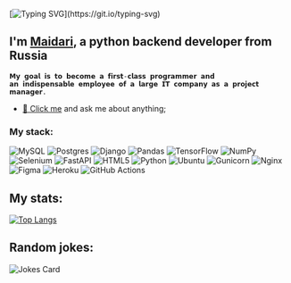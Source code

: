 [![Typing SVG](https://readme-typing-svg.herokuapp.com?color=%2336BCF7&lines=Hi-there-!!!)](https://git.io/typing-svg)

## I'm [Maidari](https://t.me/maidaritsydenov), a python backend developer from Russia

```
𝗠𝘆 𝗴𝗼𝗮𝗹 𝗶𝘀 𝘁𝗼 𝗯𝗲𝗰𝗼𝗺𝗲 𝗮 𝗳𝗶𝗿𝘀𝘁-𝗰𝗹𝗮𝘀𝘀 𝗽𝗿𝗼𝗴𝗿𝗮𝗺𝗺𝗲𝗿 𝗮𝗻𝗱
𝗮𝗻 𝗶𝗻𝗱𝗶𝘀𝗽𝗲𝗻𝘀𝗮𝗯𝗹𝗲 𝗲𝗺𝗽𝗹𝗼𝘆𝗲𝗲 𝗼𝗳 𝗮 𝗹𝗮𝗿𝗴𝗲 𝗜𝗧 𝗰𝗼𝗺𝗽𝗮𝗻𝘆 𝗮𝘀 𝗮 𝗽𝗿𝗼𝗷𝗲𝗰𝘁 𝗺𝗮𝗻𝗮𝗴𝗲𝗿.
```

* [💬 Click me](https://t.me/maidaritsydenov) and ask me about anything;


### My stack:
![MySQL](https://img.shields.io/badge/mysql-%2300f.svg?style=for-the-badge&logo=mysql&logoColor=white)
![Postgres](https://img.shields.io/badge/postgres-%23316192.svg?style=for-the-badge&logo=postgresql&logoColor=white)
![Django](https://img.shields.io/badge/django-%23092E20.svg?style=for-the-badge&logo=django&logoColor=white)
![Pandas](https://img.shields.io/badge/pandas-%23150458.svg?style=for-the-badge&logo=pandas&logoColor=white)
![TensorFlow](https://img.shields.io/badge/TensorFlow-%23FF6F00.svg?style=for-the-badge&logo=TensorFlow&logoColor=white)
![NumPy](https://img.shields.io/badge/numpy-%23013243.svg?style=for-the-badge&logo=numpy&logoColor=white)
![Selenium](https://img.shields.io/badge/-selenium-%43B02A?style=for-the-badge&logo=selenium&logoColor=white)
![FastAPI](https://img.shields.io/badge/FastAPI-005571?style=for-the-badge&logo=fastapi)
![HTML5](https://img.shields.io/badge/html5-%23E34F26.svg?style=for-the-badge&logo=html5&logoColor=white)
![Python](https://img.shields.io/badge/python-3670A0?style=for-the-badge&logo=python&logoColor=ffdd54)
![Ubuntu](https://img.shields.io/badge/Ubuntu-E95420?style=for-the-badge&logo=ubuntu&logoColor=white)
![Gunicorn](https://img.shields.io/badge/gunicorn-%298729.svg?style=for-the-badge&logo=gunicorn&logoColor=white)
![Nginx](https://img.shields.io/badge/nginx-%23009639.svg?style=for-the-badge&logo=nginx&logoColor=white)
![Figma](https://img.shields.io/badge/figma-%23F24E1E.svg?style=for-the-badge&logo=figma&logoColor=white)
![Heroku](https://img.shields.io/badge/heroku-%23430098.svg?style=for-the-badge&logo=heroku&logoColor=white)
![GitHub Actions](https://img.shields.io/badge/github%20actions-%232671E5.svg?style=for-the-badge&logo=githubactions&logoColor=white)


## My stats:
[![Top Langs](https://github-readme-stats.vercel.app/api/top-langs/?username=maidaritsydenov&layout=compact)](https://github.com/maidaritsydenov/github-readme-stats)


## Random jokes:
![Jokes Card](https://readme-jokes.vercel.app/api)
